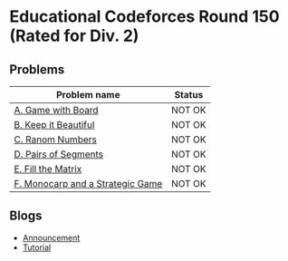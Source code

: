 # Educational Codeforces Round 150 (Rated for Div. 2)

## Problems

|Problem name|Status|
|------------|---------|
| [A. Game with Board](problems/A._Game_with_Board.md)|NOT OK|
| [B. Keep it Beautiful](problems/B._Keep_it_Beautiful.md)|NOT OK|
| [C. Ranom Numbers](problems/C._Ranom_Numbers.md)|NOT OK|
| [D. Pairs of Segments](problems/D._Pairs_of_Segments.md)|NOT OK|
| [E. Fill the Matrix](problems/E._Fill_the_Matrix.md)|NOT OK|
| [F. Monocarp and a Strategic Game](problems/F._Monocarp_and_a_Strategic_Game.md)|NOT OK|
## Blogs

- [Announcement](blogs/Announcement.md)
- [Tutorial](blogs/Tutorial.md)
